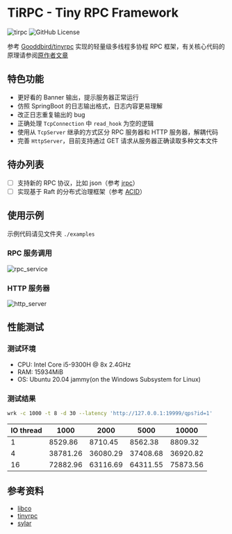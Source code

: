 # TiRPC - Tiny RPC Framework

![tirpc](https://img.shields.io/github/v/release/MiaoHN/tirpc?color=2&label=tirpc&logoColor=2&style=plastic) ![GitHub License](https://img.shields.io/github/license/MiaoHN/tirpc)

参考 [Gooddbird/tinyrpc](https://github.com/Gooddbird/tinyrpc) 实现的轻量级多线程多协程 RPC 框架，有关核心代码的原理请参阅[原作者文章](https://www.zhihu.com/column/c_1515880656429510656)

## 特色功能

- 更好看的 Banner 输出，提示服务器正常运行
- 仿照 SpringBoot 的日志输出格式，日志内容更易理解
- 改正日志重复输出的 bug
- 正确处理 `TcpConnection` 中 `read_hook` 为空的逻辑
- 使用从 `TcpServer` 继承的方式区分 RPC 服务器和 HTTP 服务器，解耦代码
- 完善 `HttpServer`，目前支持通过 GET 请求从服务器正确读取多种文本文件

## 待办列表

- [ ] 支持新的 RPC 协议，比如 json（参考 [jrpc](https://github.com/guangqianpeng/jrpc)）
- [ ] 实现基于 Raft 的分布式治理框架（参考 [ACID](https://github.com/zavier-wong/acid/tree/main)）

## 使用示例

示例代码请见文件夹 `./examples`

### RPC 服务调用

![rpc_service](https://cdn.jsdelivr.net/gh/MiaoHN/image-host@master/images/202502142213545.png)

### HTTP 服务器

![http_server](https://cdn.jsdelivr.net/gh/MiaoHN/image-host@master/images/202502142240987.png)

## 性能测试

### 测试环境

- CPU: Intel Core i5-9300H @ 8x 2.4GHz
- RAM: 15934MiB
- OS: Ubuntu 20.04 jammy(on  the Windows Subsystem for Linux)

### 测试结果

```bash
wrk -c 1000 -t 8 -d 30 --latency 'http://127.0.0.1:19999/qps?id=1'
```

| IO thread | 1000     | 2000     | 5000     | 10000    |
| --------- | -------- | -------- | -------- | -------- |
| 1         | 8529.86  | 8710.45  | 8562.38  | 8809.32  |
| 4         | 38781.26 | 36080.29 | 37408.68 | 36920.82 |
| 16        | 72882.96 | 63116.69 | 64311.55 | 75873.56 |

## 参考资料

- [libco](https://github.com/Tencent/libco)
- [tinyrpc](https://github.com/Gooddbird/tinyrpc)
- [sylar](https://github.com/sylar-yin/sylar)
